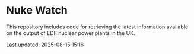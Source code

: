 # Nuke Watch

This repository includes code for retrieving the latest information available on the output of EDF nuclear power plants in the UK.

Last updated: 2025-08-15 15:16